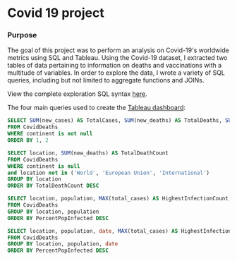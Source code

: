 # Covid 19 project
 
### Purpose
The goal of this project was to perform an analysis on Covid-19's worldwide metrics using SQL and Tableau. Using the Covid-19 dataset, I extracted two tables of data pertaining to information on deaths and vaccinations with a multitude of variables.
In order to explore the data, I wrote a variety of SQL queries, including but not limited to aggregate functions and JOINs.

View the complete exploration SQL syntax [here](https://github.com/ahmeevang/Covid-19-project/blob/main/Covid19.sql).

The four main queries used to create the [Tableau dashboard](https://public.tableau.com/app/profile/ahmee5206/viz/CovidDashboard_16787380947350/Dashboard1):
 
 ```sql
 SELECT SUM(new_cases) AS TotalCases, SUM(new_deaths) AS TotalDeaths, SUM(CAST(new_deaths as REAL))/SUM(new_cases)*100 AS DeathPercentage
FROM CovidDeaths
WHERE continent is not null
ORDER BY 1, 2
```

```sql
SELECT location, SUM(new_deaths) AS TotalDeathCount
FROM CovidDeaths
WHERE continent is null
and location not in ('World', 'European Union', 'International')
GROUP BY location
ORDER BY TotalDeathCount DESC
```

```sql
SELECT location, population, MAX(total_cases) AS HighestInfectionCount, MAX(CAST(total_cases as REAL)/population)*100 AS PercentPopInfected
FROM CovidDeaths
GROUP BY location, population
ORDER BY PercentPopInfected DESC
```

```sql
SELECT location, population, date, MAX(total_cases) AS HighestInfectionCount, MAX(CAST(total_cases AS REAL)/population)*100 AS PercentPopInfected
FROM CovidDeaths
GROUP BY location, population, date
ORDER BY PercentPopInfected DESC
```
